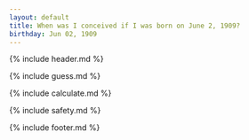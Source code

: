 ```yaml
---
layout: default
title: When was I conceived if I was born on June 2, 1909?
birthday: Jun 02, 1909
---
```


{% include header.md %}

{% include guess.md %}

{% include calculate.md %}

{% include safety.md %}

{% include footer.md %}



